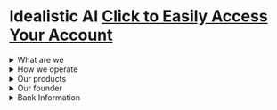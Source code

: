 # Idealistic AI [Click to Easily Access Your Account](https://www.idealistic.ai/account)
<details>
<summary>What are we</summary>

> Idealistic AI is an internet-based company that serves to use AI (Artificial Intelligence) to solve everyday problems in human lives. Our goal is to collaborate with fact-minded individuals, let them explain us their problems and have us come up with creative solutions.
</details>
<details>
<summary>How we operate</summary>
  
> [GitHub](https://www.idealistic.ai/github) is where you are currently and is used to present our operations. **(No Account Required)**

> [Discord](https://www.idealistic.ai/discord) is used for communication and for managing your **Idealistic AI account**. **([Access with no Discord account](https://www.idealistic.ai/account))**

> [Patreon](https://www.idealistic.ai/patreon), [BuiltByBit](https://builtbybit.com/creators/63108/), and [PayPal](https://www.idealistic.ai/paypal) are used for purchases. **(Account Required)**

```In simple terms, you can find our work on GitHub, purchase through Patreon, BuiltByBit, or PayPal, and eventually use Discord to stay in touch with us and our system.```
</details>
<details>
<summary>Our products</summary>
  
> [AI Communication Tools](https://github.com/IdealisticAI/Communication-Tools/blob/main/README.md) Automate your business and personal communication.

> [AI Discord Bot](https://github.com/IdealisticAI/Discord-Bot/blob/main/README.md) Automate your Discord Server's experience.

> [Premium Minecraft Plugins](https://builtbybit.com/creators/63108/) Enhance your Minecraft server's experience.
</details>
<details>
<summary>Our founder</summary>
  
> [Click to learn more](https://www.vagdedes.com)
</details>
<details>
<summary>Bank Information</summary>
  
> IBAN: GR42 0172 1530 0051 5310 4184 935
>  
> BIC/SWIFT: PIRBGRAA
> 
> Country: Europe, Greece
</details>
